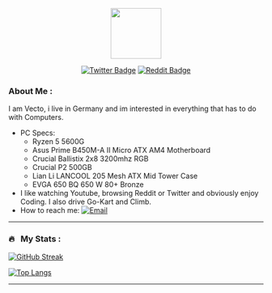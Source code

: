
<p align="center"><img src="https://i.imgur.com/TPWXeWz.png" width="100"/></p>
<p align="center">
<a href="https://twitter.com/vecto07"><img src="https://img.shields.io/twitter/follow/Vecto07?color=blue&label=Twitter&logo=twitter&style=for-the-badge" alt="Twitter Badge"></a>
<a href="https://www.reddit.com/user/Vecto_07"><img src="https://img.shields.io/reddit/user-karma/link/Vecto_07?color=red&label=Reddit&logo=reddit&style=for-the-badge" alt="Reddit Badge"></a>

### About Me :

I am Vecto, i live in Germany and im interested in everything that has to do with Computers.

- PC Specs:
  - Ryzen 5 5600G
  - Asus Prime B450M-A II Micro ATX AM4 Motherboard
  - Crucial Ballistix 2x8 3200mhz RGB 
  - Crucial P2 500GB
  - Lian Li LANCOOL 205 Mesh ATX Mid Tower Case
  - EVGA 650 BQ 650 W 80+ Bronze
- I like watching Youtube, browsing Reddit or Twitter and obviously enjoy Coding. I also drive Go-Kart and Climb.
- How to reach me: <a href="mailto:vecto07@pm.me"><img src="https://img.shields.io/badge/Email-Vecto07@pm.me-green?style=flat-square&logo=Protonmail" alt="Email"></a>

---

### 🔥 &nbsp; My Stats :
[![GitHub Streak](http://github-readme-streak-stats.herokuapp.com?user=Vecto07&theme=dark&background=000000)](https://git.io/streak-stats)

[![Top Langs](https://github-readme-stats.vercel.app/api/top-langs/?username=Vecto07&layout=compact&theme=vision-friendly-dark)](https://github.com/anuraghazra/github-readme-stats)

---


